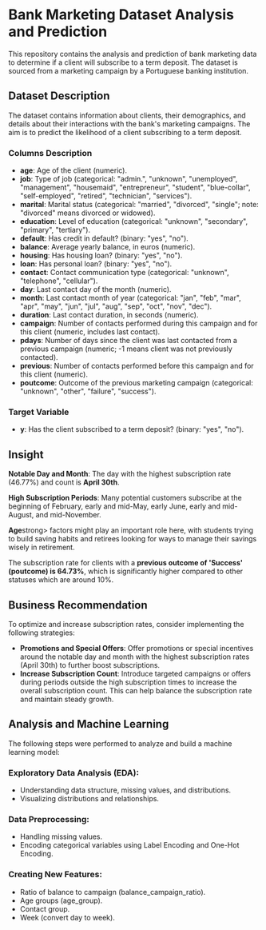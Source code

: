 <!DOCTYPE html>
<html lang="en">
<head>
    <meta charset="UTF-8">
    <meta name="viewport" content="width=device-width, initial-scale=1.0">
    <title>Bank Marketing Dataset Analysis and Prediction</title>
</head>
<body>

<h1>Bank Marketing Dataset Analysis and Prediction</h1>
<p>
    This repository contains the analysis and prediction of bank marketing data to determine if a client will subscribe to a term deposit. The dataset is sourced from a marketing campaign by a Portuguese banking institution.
</p>

<h2>Dataset Description</h2>
<p>
    The dataset contains information about clients, their demographics, and details about their interactions with the bank's marketing campaigns. The aim is to predict the likelihood of a client subscribing to a term deposit.
</p>

<h3>Columns Description</h3>
<ul>
    <li><strong>age</strong>: Age of the client (numeric).</li>
    <li><strong>job</strong>: Type of job (categorical: "admin.", "unknown", "unemployed", "management", "housemaid", "entrepreneur", "student", "blue-collar", "self-employed", "retired", "technician", "services").</li>
    <li><strong>marital</strong>: Marital status (categorical: "married", "divorced", "single"; note: "divorced" means divorced or widowed).</li>
    <li><strong>education</strong>: Level of education (categorical: "unknown", "secondary", "primary", "tertiary").</li>
    <li><strong>default</strong>: Has credit in default? (binary: "yes", "no").</li>
    <li><strong>balance</strong>: Average yearly balance, in euros (numeric).</li>
    <li><strong>housing</strong>: Has housing loan? (binary: "yes", "no").</li>
    <li><strong>loan</strong>: Has personal loan? (binary: "yes", "no").</li>
    <li><strong>contact</strong>: Contact communication type (categorical: "unknown", "telephone", "cellular").</li>
    <li><strong>day</strong>: Last contact day of the month (numeric).</li>
    <li><strong>month</strong>: Last contact month of year (categorical: "jan", "feb", "mar", "apr", "may", "jun", "jul", "aug", "sep", "oct", "nov", "dec").</li>
    <li><strong>duration</strong>: Last contact duration, in seconds (numeric).</li>
    <li><strong>campaign</strong>: Number of contacts performed during this campaign and for this client (numeric, includes last contact).</li>
    <li><strong>pdays</strong>: Number of days since the client was last contacted from a previous campaign (numeric; -1 means client was not previously contacted).</li>
    <li><strong>previous</strong>: Number of contacts performed before this campaign and for this client (numeric).</li>
    <li><strong>poutcome</strong>: Outcome of the previous marketing campaign (categorical: "unknown", "other", "failure", "success").</li>
</ul>

<h3>Target Variable</h3>
<ul>
    <li><strong>y</strong>: Has the client subscribed to a term deposit? (binary: "yes", "no").</li>
</ul>

<h2>Insight</h2>
<p>
    <strong>Notable Day and Month</strong>: The day with the highest subscription rate (46.77%) and count is <strong>April 30th</strong>.
</p>
<p>
    <strong>High Subscription Periods</strong>: Many potential customers subscribe at the beginning of February, early and mid-May, early June, early and mid-August, and mid-November.
</p>
<p>
    <strong>Age</strong>strong> factors might play an important role here, with students trying to build saving habits and retirees looking for ways to manage their savings wisely in retirement.
</p>
<p>
    The subscription rate for clients with a <strong>previous outcome of 'Success' (poutcome) is 64.73%</strong>, which is significantly higher compared to other statuses which are around 10%.
</p>

<h2>Business Recommendation</h2>
<p>
    To optimize and increase subscription rates, consider implementing the following strategies:
</p>
<ul>
    <li><strong>Promotions and Special Offers</strong>: Offer promotions or special incentives around the notable day and month with the highest subscription rates (April 30th) to further boost subscriptions.</li>
    <li><strong>Increase Subscription Count</strong>: Introduce targeted campaigns or offers during periods outside the high subscription times to increase the overall subscription count. This can help balance the subscription rate and maintain steady growth.</li>
</ul>

<h2>Analysis and Machine Learning</h2>
<p>
    The following steps were performed to analyze and build a machine learning model:
</p>

<h3>Exploratory Data Analysis (EDA):</h3>
<ul>
    <li>Understanding data structure, missing values, and distributions.</li>
    <li>Visualizing distributions and relationships.</li>
</ul>

<h3>Data Preprocessing:</h3>
<ul>
    <li>Handling missing values.</li>
    <li>Encoding categorical variables using Label Encoding and One-Hot Encoding.</li>
</ul>

<h3>Creating New Features:</h3>
<ul>
    <li>Ratio of balance to campaign (balance_campaign_ratio).</li>
    <li>Age groups (age_group).</li>
    <li>Contact group.</li>
    <li>Week (convert day to week).</li>
</ul>

</body>
</html>
